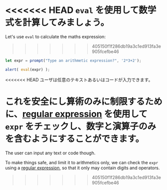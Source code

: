 <<<<<<< HEAD
`eval` を使用して数学式を計算してみましょう。
=======
Let's use `eval` to calculate the maths expression:
>>>>>>> 405150f1f286db19a3c1ed913fa3e905fcefbe46

```js demo run
let expr = prompt("Type an arithmetic expression?", '2*3+2');

alert( eval(expr) );
```

<<<<<<< HEAD
ユーザは任意のテキストあるいはコードが入力できます。

これを安全にし算術のみに制限するために、[regular expression](info:regular-expressions) を使用して `expr` をチェックし、数字と演算子のみを含むようにすることができます。
=======
The user can input any text or code though.

To make things safe, and limit it to arithmetics only, we can check the `expr` using a [regular expression](info:regular-expressions), so that it only may contain digits and operators.
>>>>>>> 405150f1f286db19a3c1ed913fa3e905fcefbe46
